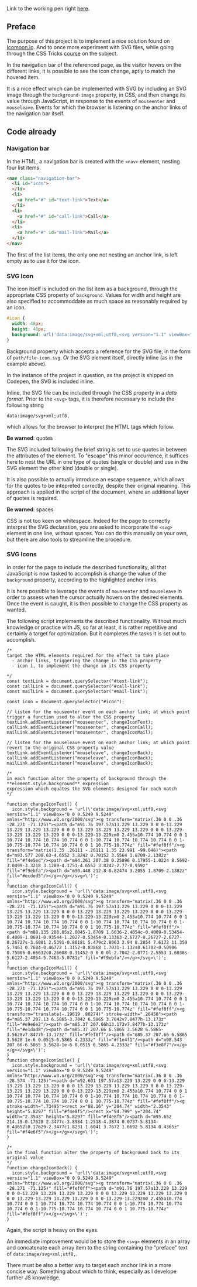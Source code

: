 Link to the working pen right [here](https://codepen.io/borntofrappe/full/LdNNzq/).

## Preface

The purpose of this project is to implement a nice solution found on [Icomoon.io](https://icomoon.io/). And to once more experiment with SVG files, while going through the CSS Tricks [course](https://css-tricks.com/lodge/svg/) on the subject.

In the navigation bar of the referenced page, as the visitor hovers on the different links, it is possible to see the icon change, aptly to match the hovered item.

It is a nice effect which can be implemented with SVG by including an SVG image through the `background-image` property, in CSS, and then change its value through JavaScript, in response to the events of `mouseenter` and `mouseleave`. Events for which the browser is listening on the anchor links of the navigation bar itself.

## Code already

### Navigation bar

In the HTML, a navigation bar is created with the `<nav>` element, nesting four list items.

```HTML
<nav class="navigation-bar">
  <li id="icon">
  </li>
  <li>
    <a href="#" id="text-link">Text</a>
  </li>
  <li>
    <a href="#" id="call-link">Call</a>
  </li>
  <li>
    <a href="#" id="mail-link">Mail</a>
  </li>
</nav>
```

The first of the list items, the only one not nesting an anchor link, is left empty as to use it for the icon.

### SVG Icon

The icon itself is included on the list item as a background, through the appropriate CSS property of `background`. Values for width and height are also specified to accommoddate as much space as reasonably required by an icon.

```CSS
#icon {
  width: 48px;
  height: 48px;
  background: url('data:image/svg+xml;utf8,<svg version="1.1" viewBox="0 0 9.525 9.525" xmlns="http://www.w3.org/2000/svg"><g transform="matrix(.36 0 0 .36 -28.272 -71.126)" fill="#fef0ff"><path d="m91.76 197.57a13.229 13.229 0 0 0-13.229 13.229 13.229 13.229 0 0 0 13.229 13.229 13.229 13.229 0 0 0 13.229-13.229 13.229 13.229 0 0 0-13.229-13.229zm0 2.455a10.774 10.774 0 0 1 10.774 10.774 10.774 10.774 0 0 1-10.774 10.774 10.774 10.774 0 0 1-10.775-10.774 10.774 10.774 0 0 1 10.775-10.774z" fill="#fef0ff"/></g></svg>');
}
```

Background property which accepts a reference for the SVG file, in the form of `path/file-icon.svg`. *Or* the SVG element itself, directly inline (as in the example above).

In the instance of the project in question, as the project is shipped on Codepen, the SVG is included inline.

Inline, the SVG file can be included through the CSS property in a *data format*. Prior to the `<svg>` tags, it is therefore necessary to include the following string

```
data:image/svg+xml;utf8,
```

which allows for the browser to interpret the HTML tags which follow.

**Be warned**: quotes

The SVG included following the brief string is set to use quotes in between the attributes of the element. To "escape" this minor occurrence, it suffices here to nest the URL in one type of quotes (single or double) and use in the SVG element the other kind (double or single).

It is also possible to actually introduce an escape sequence, which allows for the quotes to be intepreted correctly, despite their original meaning. This approach is applied in the script of the document, where an additional layer of quotes is required.

**Be warned**: spaces

CSS is not too keen on whitespace. Indeed for the page to correctly interpret the SVG declaration, you are asked to incorporate the `<svg>` element in one line, without spaces. You can do this manually on your own, but there are also tools to streamline the procedure.

### SVG Icons

In order for the page to include the described functionality, all that JavaScript is now tasked to accomplish is change the value of the `background` property, according to the highlighted anchor links.

It is here possible to leverage the events of `mouseenter` and `mouseleave` in order to assess when the cursor actually hovers on the desired elements. Once the event is caught, it is then possible to change the CSS property as wanted.

The following script implements the described functionality. Without much knowledge or practice with JS, so far at least, it is rather repetitive and certainly a target for optimization. But it completes the tasks it is set out to accomplish.


```JS
/* 
target the HTML elements required for the effect to take place
  - anchor links, triggering the change in the CSS property
  - icon ì, to implement the change in its CSS property 

*/
const textLink = document.querySelector("#text-link");
const callLink = document.querySelector("#call-link");
const mailLink = document.querySelector("#mail-link");

const icon = document.querySelector("#icon");

// listen for the mouseenter event on each anchor link; at which point trigger a function used to alter the CSS property
textLink.addEventListener("mouseenter", changeIconText);
callLink.addEventListener("mouseenter", changeIconCall);
mailLink.addEventListener("mouseenter", changeIconMail);

// listen for the mouseleave event on each anchor link; at which point revert to the original CSS property value
textLink.addEventListener("mouseleave", changeIconBack);
callLink.addEventListener("mouseleave", changeIconBack);
mailLink.addEventListener("mouseleave", changeIconBack);

/*
in each function alter the property of background through the **element.style.background** expression 
expression which equates the SVG elements designed for each match  
*/

function changeIconText() {
  icon.style.background = 'url(\'data:image/svg+xml;utf8,<svg version="1.1" viewBox="0 0 9.5249 9.5249" xmlns="http://www.w3.org/2000/svg"><g transform="matrix(.36 0 0 .36 -28.271 -71.125)"><path d="m91.76 197.57a13.229 13.229 0 0 0-13.229 13.229 13.229 13.229 0 0 0 13.229 13.229 13.229 13.229 0 0 0 13.229-13.229 13.229 13.229 0 0 0-13.229-13.229zm0 2.455a10.774 10.774 0 0 1 10.774 10.774 10.774 10.774 0 0 1-10.774 10.774 10.774 10.774 0 0 1-10.775-10.774 10.774 10.774 0 0 1 10.775-10.774z" fill="#fef0ff"/><g transform="matrix(1.35 .26111 -.26111 1.35 23.991 -99.046)"><path d="m93.577 208.63-4.6552 3.8242 0.70152 3.5564 1.8709-2.1382z" fill="#f4e5ed"/><path d="m94.261 207.38 0.25896 0.17955-1.0224 8.5692-3.0499-3.3218 3.1289-4.1751-4.6552 3.8242-2.77-0.959z" fill="#f9ebfa"/><path d="m90.448 212.8-0.82474 3.2055 1.8709-2.1382z" fill="#ecded5"/></g></g></svg>\')';
}
function changeIconCall() {
  icon.style.background = 'url(\'data:image/svg+xml;utf8,<svg  version="1.1" viewBox="0 0 9.5249 9.5249" xmlns="http://www.w3.org/2000/svg"><g transform="matrix(.36 0 0 .36 -28.271 -71.125)"><path d="m91.76 197.57a13.229 13.229 0 0 0-13.229 13.229 13.229 13.229 0 0 0 13.229 13.229 13.229 13.229 0 0 0 13.229-13.229 13.229 13.229 0 0 0-13.229-13.229zm0 2.455a10.774 10.774 0 0 1 10.774 10.774 10.774 10.774 0 0 1-10.774 10.774 10.774 10.774 0 0 1-10.775-10.774 10.774 10.774 0 0 1 10.775-10.774z" fill="#fef0ff"/><path d="m88.135 208.85s2.0045-1.8709 1.6036-2.4054c-0.4009-0.53454-0.4009-1.0691-0.93544-1.2027-0.53454-0.13363-2.6727-0.26727-2.6727-0.26727s-3.6081 2.5391-0.80181 5.479c2.8063 2.94 8.2854 7.6172 11.359 5.7463 0.7684-0.46772 1.3152-0.83868 1.7031-1.132s0.61702-0.50906 0.75006-0.66632c0.26608-0.31452 0 0 0 0l-2.7042-2.0771-2.5553 1.6036s-5.6127-2.4054-5.7463-5.0781z" fill="#f9ebfa"/></g></svg>\')';
}
function changeIconMail() {
  icon.style.background = 'url(\'data:image/svg+xml;utf8,<svg version="1.1" viewBox="0 0 9.5249 9.5249" xmlns="http://www.w3.org/2000/svg"><g transform="matrix(.36 0 0 .36 -28.271 -71.125)"><path d="m91.76 197.57a13.229 13.229 0 0 0-13.229 13.229 13.229 13.229 0 0 0 13.229 13.229 13.229 13.229 0 0 0 13.229-13.229 13.229 13.229 0 0 0-13.229-13.229zm0 2.455a10.774 10.774 0 0 1 10.774 10.774 10.774 10.774 0 0 1-10.774 10.774 10.774 10.774 0 0 1-10.775-10.774 10.774 10.774 0 0 1 10.775-10.774z" fill="#fef0ff"/><g transform="translate(-.19619 .80274)" stroke-width=".26458"><path d="m85.37 207.13 6.5865-3.7042 6.5865 3.7042v7.8477h-13.173z" fill="#e9e6e2"/><path d="m85.37 207.66h13.173v7.8477h-13.173z" fill="#e1dad8"/><path d="m85.37 207.66 6.5865 3.5628 6.5865-3.5628v7.8477h-13.173z" fill="#fef0ff"/><path d="m85.37 207.66 6.5865 3.5628 1e-6 0.0515-6.5865 4.2333z" fill="#f1e4f1"/><path d="m98.543 207.66-6.5865 3.5628-1e-6 0.0515 6.5865 4.2333z" fill="#f3e8f7"/></g></g></svg>\')';
}
function changeIconSmile() {
  icon.style.background = 'url(\'data:image/svg+xml;utf8,<svg version="1.1" viewBox="0 0 9.5249 9.5249" xmlns="http://www.w3.org/2000/svg"><g transform="matrix(.36 0 0 .36 -28.574 -71.125)"><path d="m92.601 197.57a13.229 13.229 0 0 0-13.229 13.229 13.229 13.229 0 0 0 13.229 13.229 13.229 13.229 0 0 0 13.229-13.229 13.229 13.229 0 0 0-13.229-13.229zm0 2.455a10.774 10.774 0 0 1 10.774 10.774 10.774 10.774 0 0 1-10.774 10.774 10.774 10.774 0 0 1-10.775-10.774 10.774 10.774 0 0 1 10.775-10.774z" fill="#fef0ff"/><g stroke-width=".73495"><rect x="88.16" y="204.74" width="2.3543" height="5.8297" fill="#f4e8f5"/><rect x="94.799" y="204.74" width="2.3543" height="5.8297" fill="#f4e8f5"/><path d="m95.652 214.19-0.17628 2.3477c-3.8984 1.2518-4.3874 0.0737-5.8134-0.43652l0.17629-2.3477c1.8231 1.6041 3.7672 1.6692 5.8134 0.4365z" fill="#f4e6f5"/></g></g></svg>\')';
}

/*
in the final function alter the property of background back to its original value
*/
function changeIconBack() {
  icon.style.background = 'url(\'data:image/svg+xml;utf8,<svg version="1.1" viewBox="0 0 9.5249 9.5249" xmlns="http://www.w3.org/2000/svg"><g transform="matrix(.36 0 0 .36 -28.271 -71.125)" fill="#fef0ff"><path d="m91.76 197.57a13.229 13.229 0 0 0-13.229 13.229 13.229 13.229 0 0 0 13.229 13.229 13.229 13.229 0 0 0 13.229-13.229 13.229 13.229 0 0 0-13.229-13.229zm0 2.455a10.774 10.774 0 0 1 10.774 10.774 10.774 10.774 0 0 1-10.774 10.774 10.774 10.774 0 0 1-10.775-10.774 10.774 10.774 0 0 1 10.775-10.774z" fill="#fef0ff"/></g></svg>\')';
}
```


Again, the script is heavy on the eyes. 

An immediate improvement would be to store the `<svg>` elements in an array and concatenate each array item to the string containing the "preface" text of `data:image/svg+xml;utf8,`. 

There must be also a better way to target each anchor link in a more concise way. Something about which to think, especially as I develope further JS knowledge.




